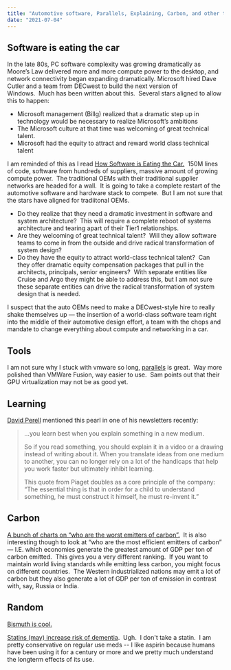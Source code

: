 ```yaml
---
title: "Automotive software, Parallels, Explaining, Carbon, and other things I've been thinking on recently"
date: "2021-07-04"
---
```


## **Software is eating the car**

In the late 80s, PC software complexity was growing dramatically as Moore’s Law delivered more and more compute power to the desktop, and network connectivity began expanding dramatically. Microsoft hired Dave Cutler and a team from DECwest to build the next version of Windows.  Much has been written about this.  Several stars aligned to allow this to happen:

- Microsoft management (Billg) realized that a dramatic step up in technology would be necessary to realize Microsoft’s ambitions
- The Microsoft culture at that time was welcoming of great technical talent.
- Microsoft had the equity to attract and reward world class technical talent

I am reminded of this as I read [How Software is Eating the Car.](https://spectrum.ieee.org/cars-that-think/transportation/advanced-cars/software-eating-car?utm_source=nextdraft&utm_medium=email)  150M lines of code, software from hundreds of suppliers, massive amount of growing compute power.  The traditional OEMs with their traditional supplier networks are headed for a wall.  It is going to take a complete restart of the automotive software and hardware stack to compete.  But I am not sure that the stars have aligned for tradiitonal OEMs.

- Do they realize that they need a dramatic investment in software and system architecture?  This will require a complete reboot of systems architecture and tearing apart of their Tier1 relationships.
- Are they welcoming of great technical talent?  Will they allow software teams to come in from the outside and drive radical transformation of system design?
- Do they have the equity to attract world-class technical talent?  Can they offer dramatic equity compensation packages that pull in the architects, principals, senior engineers?  With separate entities like Cruise and Argo they might be able to address this, but I am not sure these separate entities can drive the radical transformation of system design that is needed.  

I suspect that the auto OEMs need to make a DECwest-style hire to really shake themselves up — the insertion of a world-class software team right into the middle of their automotive design effort, a team with the chops and mandate to change everything about compute and networking in a car.  

## **Tools**

I am not sure why I stuck with vmware so long, [parallels](https://www.parallels.com/) is great.  Way more polished than VMWare Fusion, way easier to use.  Sam points out that their GPU virtualization may not be as good yet.

## **Learning**

[David Perell](https://perell.com/) mentioned this pearl in one of his newsletters recently:

> …you learn best when you explain something in a new medium.
> 
> So if you read something, you should explain it in a video or a drawing instead of writing about it. When you translate ideas from one medium to another, you can no longer rely on a lot of the handicaps that help you work faster but ultimately inhibit learning.
> 
> This quote from Piaget doubles as a core principle of the company: “The essential thing is that in order for a child to understand something, he must construct it himself, he must re-invent it.”

## **Carbon**

[A bunch of charts on “who are the worst emitters of carbon”.](https://adamtooze.substack.com/p/chartbook-newsletter-24)  It is also interesting though to look at “who are the most efficient emitters of carbon” — I.E. which economies generate the greatest amount of GDP per ton of carbon emitted.  This gives you a very different ranking.  If you want to maintain world living standards while emitting less carbon, you might focus on different countries.  The Western industrialized nations may emit a lot of carbon but they also generate a lot of GDP per ton of emission in contrast with, say, Russia or India.

## **Random**

[Bismuth is cool.](https://www.theverge.com/2021/6/18/22537052/bismuth-alien-metal-electronics-green-energy-clean)

[Statins (may) increase risk of dementia](https://scitechdaily.com/statins-used-to-lower-cholesterol-linked-to-doubled-risk-of-developing-dementia/).  Ugh.  I don't take a statin.  I am pretty conservative on regular use meds -- I like aspirin because humans have been using it for a century or more and we pretty much understand the longterm effects of its use.
